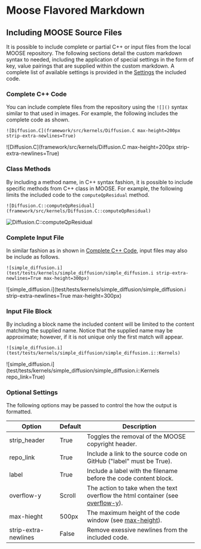 # Moose Flavored Markdown


## Including MOOSE Source Files
It is possible to include complete or partial C++ or input files from the local MOOSE repository. The following sections detail the custom
markdown syntax to needed, including the application of special settings in the form of key, value pairings that are supplied within
the custom markdown. A complete list of available settings is provided in the [Settings](MooseFlavoredMarkdown.md#optional-settings) the included code.

### Complete C++ Code
You can include complete files from the repository using the `![]()` syntax similar to that used in images. For example, the following
includes the complete code as shown.

```text
![Diffusion.C](framework/src/kernels/Diffusion.C max-height=200px strip-extra-newlines=True)
```

![Diffusion.C](framework/src/kernels/Diffusion.C max-height=200px strip-extra-newlines=True)


### Class Methods
By including a method name, in C++ syntax fashion, it is possible to include specific methods from C++ class in MOOSE. For example,
the following limits the included code to the `computeQpResidual` method.

```text
![Diffusion.C::computeQpResidual](framework/src/kernels/Diffusion.C::computeQpResidual)
```

![Diffusion.C::computeQpResidual](framework/src/kernels/Diffusion.C::computeQpResidual)


### Complete Input File
In similar fashion as in shown in [Complete C++ Code](MooseFlavoredMarkdown.md#complete-c++-code), input files may also be include
as follows.

```text
![simple_diffusion.i](test/tests/kernels/simple_diffusion/simple_diffusion.i strip-extra-newlines=True max-height=300px)
```

![simple_diffusion.i](test/tests/kernels/simple_diffusion/simple_diffusion.i strip-extra-newlines=True max-height=300px)


### Input File Block
By including a block name the included content will be limited to the content matching the supplied name. Notice that the supplied name may be approximate; however, if it is not unique only the first match will appear.

```
![simple_diffusion.i](test/tests/kernels/simple_diffusion/simple_diffusion.i::Kernels)
```


![simple_diffusion.i](test/tests/kernels/simple_diffusion/simple_diffusion.i::Kernels repo_link=True)


### Optional Settings
The following options may be passed to control the how the output is formatted.

Option               | Default | Description
-------------------- | ------- | -----------
strip_header         | True    | Toggles the removal of the MOOSE copyright header.
repo_link          | True    | Include a link to the source code on GitHub ("label" must be True).
label                | True    | Include a label with the filename before the code content block.
overflow-y           | Scroll  | The action to take when the text overflow the html container (see [overflow-y](http://www.w3schools.com/cssref/css3_pr_overflow-y.asp)).
max-hieght           | 500px   | The maximum height of the code window (see [max-height](http://www.w3schools.com/cssref/pr_dim_max-height.asp)).
strip-extra-newlines | False   | Remove exessive newlines from the included code.
